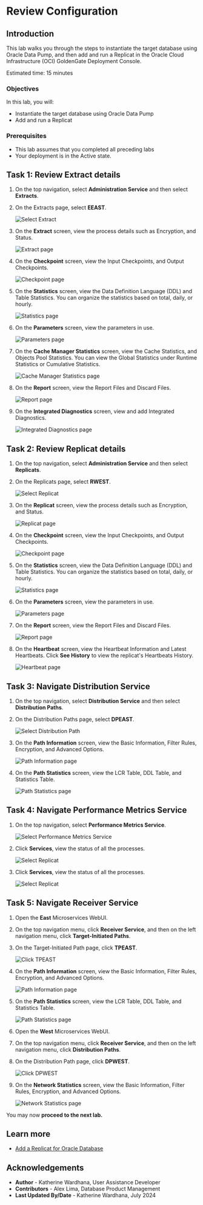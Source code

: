 # Review Configuration

## Introduction

This lab walks you through the steps to instantiate the target database using Oracle Data Pump, and then add and run a Replicat in the Oracle Cloud Infrastructure (OCI) GoldenGate Deployment Console.

Estimated time: 15 minutes

### Objectives

In this lab, you will:
* Instantiate the target database using Oracle Data Pump
* Add and run a Replicat

### Prerequisites

* This lab assumes that you completed all preceding labs
* Your deployment is in the Active state.

## Task 1: Review Extract details

1. On the top navigation, select **Administration Service** and then select **Extracts**.

2. On the Extracts page, select **EEAST**.

    ![Select Extract](./images/01-02-select-extract.png " ")

3. On the **Extract** screen, view the process details such as Encryption, and Status.

    ![Extract page](./images/01-03-extract.png " ")

4. On the **Checkpoint** screen, view the Input Checkpoints, and Output Checkpoints.

    ![Checkpoint page](./images/01-04-checkpoint.png " ")

5. On the **Statistics** screen, view the Data Definition Language (DDL) and Table Statistics. You can organize the statistics based on total, daily, or hourly.

    ![Statistics page](./images/01-05-statistics.png " ")

6. On the **Parameters** screen, view the parameters in use.

    ![Parameters page](./images/01-06-parameters.png " ")

7. On the **Cache Manager Statistics** screen, view the Cache Statistics, and Objects Pool Statistics. You can view the Global Statistics under Runtime Statistics or Cumulative Statistics.

    ![Cache Manager Statistics page](./images/01-07-cache-mngr-stats.png " ")

8. On the **Report** screen, view the Report Files and Discard Files.

    ![Report page](./images/01-08-report.png " ")

9. On the **Integrated Diagnostics** screen, view and add Integrated Diagnostics.

    ![Integrated Diagnostics page](./images/01-09-int-diagnostics.png " ")

## Task 2: Review Replicat details

1. On the top navigation, select **Administration Service** and then select **Replicats**.

2. On the Replicats page, select **RWEST**.

    ![Select Replicat](./images/02-02-select-rep.png " ")

3. On the **Replicat** screen, view the process details such as Encryption, and Status.

    ![Replicat page](./images/02-03-rep.png " ")

4. On the **Checkpoint** screen, view the Input Checkpoints, and Output Checkpoints.

    ![Checkpoint page](./images/02-04-checkpoint.png " ")

5. On the **Statistics** screen, view the Data Definition Language (DDL) and Table Statistics. You can organize the statistics based on total, daily, or hourly.

    ![Statistics page](./images/02-05-statistics.png " ")

6. On the **Parameters** screen, view the parameters in use.

    ![Parameters page](./images/02-06-parameters.png " ")

7. On the **Report** screen, view the Report Files and Discard Files.

    ![Report page](./images/02-07-report.png " ")

8. On the **Heartbeat** screen, view the Heartbeat Information and Latest Heartbeats. Click **See History** to view the replicat's Heartbeats History.

    ![Heartbeat page](./images/02-08-heartbeat.png " ")

## Task 3: Navigate Distribution Service

1. On the top navigation, select **Distribution Service** and then select **Distribution Paths**.

2. On the Distribution Paths page, select **DPEAST**.

    ![Select Distribution Path](./images/03-02-select-dp.png " ")

3. On the **Path Information** screen, view the Basic Information, Filter Rules, Encryption, and Advanced Options.

    ![Path Information page](./images/03-03-path-info.png " ")

4. On the **Path Statistics** screen, view the LCR Table, DDL Table, and Statistics Table. 

    ![Path Statistics page](./images/03-04-path-stats.png " ")

## Task 4: Navigate Performance Metrics Service

1. On the top navigation, select **Performance Metrics Service**.

    ![Select Performance Metrics Service](./images/04-01-perf-met-serv.png " ")

2. Click **Services**, view the status of all the processes.

    ![Select Replicat](./images/04-02-services.png " ")

3. Click **Services**, view the status of all the processes.

    ![Select Replicat](./images/04-02-services.png " ")

## Task 5: Navigate Receiver Service

1. Open the **East** Microservices WebUI.

2. On the top navigation menu, click **Receiver Service**, and then on the left navigation menu, click **Target-Initiated Paths**. 

3. On the Target-Initiated Path page, click **TPEAST**.

    ![Click TPEAST](./images/05-01-tpeast.png " ")

4. On the **Path Information** screen, view the Basic Information, Filter Rules, Encryption, and Advanced Options.

    ![Path Information page](./images/05-04-path-info.png " ")

5. On the **Path Statistics** screen, view the LCR Table, DDL Table, and Statistics Table. 

    ![Path Statistics page](./images/05-05-path-stats.png " ")

6. Open the **West** Microservices WebUI.

7. On the top navigation menu, click **Receiver Service**, and then on the left navigation menu, click **Distribution Paths**. 

8. On the Distribution Path page, click **DPWEST**.

    ![Click DPWEST](./images/05-08-dpwest.png " ")

9. On the **Network Statistics** screen, view the Basic Information, Filter Rules, Encryption, and Advanced Options.

    ![Network Statistics page](./images/05-09-network-stats.png " ")

You may now **proceed to the next lab.**

## Learn more

* [Add a Replicat for Oracle Database](https://docs.oracle.com/en/cloud/paas/goldengate-service/cress/index.html)

## Acknowledgements
* **Author** - Katherine Wardhana, User Assistance Developer
* **Contributors** -  Alex Lima, Database Product Management
* **Last Updated By/Date** - Katherine Wardhana, July 2024